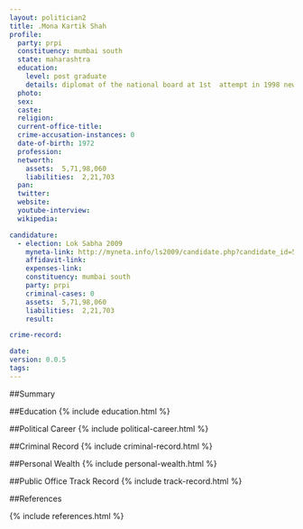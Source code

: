```yaml
---
layout: politician2
title: .Mona Kartik Shah
profile: 
  party: prpi
  constituency: mumbai south
  state: maharashtra
  education: 
    level: post graduate
    details: diplomat of the national board at 1st  attempt in 1998 new delhi
  photo: 
  sex: 
  caste: 
  religion: 
  current-office-title: 
  crime-accusation-instances: 0
  date-of-birth: 1972
  profession: 
  networth: 
    assets:  5,71,98,060
    liabilities:  2,21,703
  pan: 
  twitter: 
  website: 
  youtube-interview: 
  wikipedia: 

candidature: 
  - election: Lok Sabha 2009
    myneta-link: http://myneta.info/ls2009/candidate.php?candidate_id=5482
    affidavit-link: 
    expenses-link: 
    constituency: mumbai south 
    party: prpi
    criminal-cases: 0
    assets:  5,71,98,060
    liabilities:  2,21,703
    result:  

crime-record: 

date: 
version: 0.0.5
tags: 
---
```

##Summary


##Education
{% include education.html %}


##Political Career
{% include political-career.html %}


##Criminal Record
{% include criminal-record.html %}


##Personal Wealth
{% include personal-wealth.html %}


##Public Office Track Record
{% include track-record.html %}


##References


{% include references.html %}
